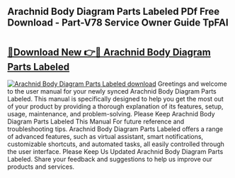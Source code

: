 ## Arachnid Body Diagram Parts Labeled PDf Free Download - Part-V78 Service Owner Guide TpFAl

# <h2><a href="http://dfr5hg1.blite.top/?on=Arachnid+Body+Diagram+Parts+Labeled">🔗Download New 👉🔴 Arachnid Body Diagram Parts Labeled</a></h2>

[![Arachnid Body Diagram Parts Labeled download](https://i.imgur.com/lujVjoI.png)](http://dfr5hg1.blite.top/?on=Arachnid+Body+Diagram+Parts+Labeled)
Greetings and welcome to the user manual for your newly synced Arachnid Body Diagram Parts Labeled. This manual is specifically designed to help you get the most out of your product by providing a thorough explanation of its features, setup, usage, maintenance, and problem-solving. Please Keep Arachnid Body Diagram Parts Labeled This Manual For future reference and troubleshooting tips. Arachnid Body Diagram Parts Labeled offers a range of advanced features, such as virtual assistant, smart notifications, customizable shortcuts, and automated tasks, all easily controlled through the user interface. Please Keep Us Updated Arachnid Body Diagram Parts Labeled. Share your feedback and suggestions to help us improve our products and services.
